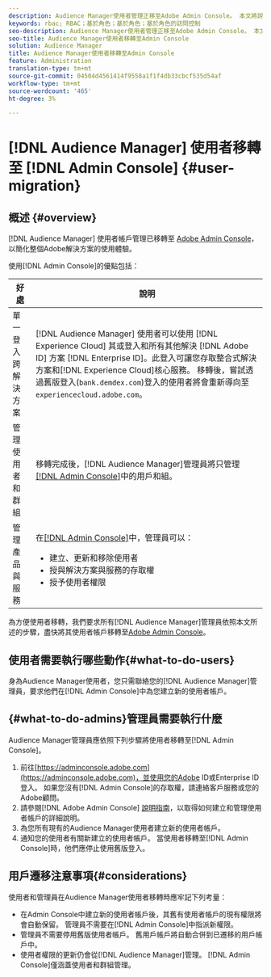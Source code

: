 ```yaml
---
description: Audience Manager使用者管理正移至Adobe Admin Console。 本文將說明您需要做什麼來準備使用者移轉，以及移轉完成後將會變更什麼。
keywords: rbac; RBAC；基於角色；基於角色；基於角色的訪問控制
seo-description: Audience Manager使用者管理正移至Adobe Admin Console。 本文將說明您需要做什麼來準備使用者移轉，以及移轉完成後將會變更什麼。
seo-title: Audience Manager使用者移轉至Admin Console
solution: Audience Manager
title: Audience Manager使用者移轉至Admin Console
feature: Administration
translation-type: tm+mt
source-git-commit: 04504d4561414f9558a1f1f4db33cbcf535d54af
workflow-type: tm+mt
source-wordcount: '465'
ht-degree: 3%

---
```



# [!DNL Audience Manager] 使用者移轉至  [!DNL Admin Console] {#user-migration}

## 概述 {#overview}

[!DNL Audience Manager] 使用者帳戶管理已移轉至 [Adobe Admin Console](https://helpx.adobe.com/tw/enterprise/using/admin-console.html)，以簡化整個Adobe解決方案的使用體驗。

使用[!DNL Admin Console]的優點包括：

| 好處 | 說明 |
|---|---|
| 單一登入 跨解決方案 | [!DNL Audience Manager] 使用者可以使用 [!DNL Experience Cloud] 其或登入和所有其他解決 [!DNL Adobe ID] 方案 [!DNL Enterprise ID]。此登入可讓您存取整合式解決方案和[!DNL Experience Cloud]核心服務。 移轉後，嘗試透過舊版登入(`bank.demdex.com`)登入的使用者將會重新導向至`experiencecloud.adobe.com`。 |
| 管理使用者和群組 | 移轉完成後，[!DNL Audience Manager]管理員將只管理[[!DNL Admin Console]](http://adminconsole.adobe.com/enterprise/)中的用戶和組。 |
| 管理產品與服務 | 在[[!DNL Admin Console]](http://adminconsole.adobe.com/enterprise/)中，管理員可以： <ul><li>建立、更新和移除使用者</li><li>授與解決方案與服務的存取權</li><li>授予使用者權限</li></ul> |

為方便使用者移轉，我們要求所有[!DNL Audience Manager]管理員依照本文所述的步驟，盡快將其使用者帳戶移轉至[Adobe Admin Console](https://helpx.adobe.com/enterprise/using/admin-console.html)。

## 使用者需要執行哪些動作{#what-to-do-users}

身為Audience Manager使用者，您只需聯絡您的[!DNL Audience Manager]管理員，要求他們在[!DNL Admin Console]中為您建立新的使用者帳戶。

## {#what-to-do-admins}管理員需要執行什麼

Audience Manager管理員應依照下列步驟將使用者移轉至[!DNL Admin Console]。

1. 前往[https://adminconsole.adobe.com](https://adminconsole.adobe.com)，並使用您的Adobe ID或Enterprise ID登入。 如果您沒有[!DNL Admin Console]的存取權，請連絡客戶服務或您的Adobe顧問。
2. 請參閱[!DNL Adobe Admin Console] [說明指南](https://helpx.adobe.com/enterprise/admin-guide.html/enterprise/using/users.ug.html)，以取得如何建立和管理使用者帳戶的詳細說明。
3. 為您所有現有的Audience Manager使用者建立新的使用者帳戶。
4. 通知您的使用者有關新建立的使用者帳戶。 當使用者移轉至[!DNL Admin Console]時，他們應停止使用舊版登入。

## 用戶遷移注意事項{#considerations}

使用者和管理員在Audience Manager使用者移轉時應牢記下列考量：

* 在Admin Console中建立新的使用者帳戶後，其舊有使用者帳戶的現有權限將會自動保留。 管理員不需要在[!DNL Admin Console]中指派新權限。
* 管理員不需要停用舊版使用者帳戶。 舊用戶帳戶將自動合併到已遷移的用戶帳戶中。
* 使用者權限的更新仍會從[!DNL Audience Manager]管理。 [!DNL Admin Console]僅涵蓋使用者和群組管理。